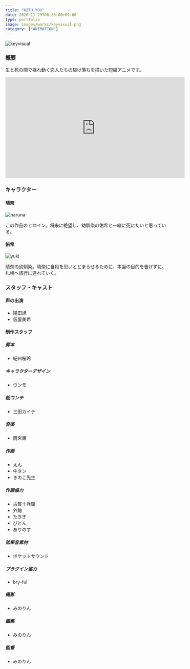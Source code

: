 ```yaml
---
title: "WITH YOU"
date: 2020-11-29T00:30:00+09:00
type: portfolio
image: images/works/keyvisual.png
category: ["ANIMATION"]
---
```


![keyvisual](/images/works/keyvisual.png)
### 概要 
生と死の間で揺れ動く恋人たちの駆け落ちを描いた短編アニメです。

<iframe width="560" height="315" src="https://www.youtube.com/embed/QQpJZVISf_U" frameborder="0" allow="accelerometer; autoplay; clipboard-write; encrypted-media; gyroscope; picture-in-picture" allowfullscreen></iframe>  
  
### キャラクター
#### 晴奈
![haruna](/images/works/haruna.png)

この作品のヒロイン。将来に絶望し、幼馴染の佑希と一緒に死にたいと思っている。

#### 佑希
![yuki](/images/works/yuki.png)

晴奈の幼馴染。晴奈に自殺を思いとどまらせるために、本当の目的を告げずに、札幌へ旅行に連れていく。

### スタッフ・キャスト
#### 声の出演
- 陽田旭
- 仮屋美希
#### 制作スタッフ
##### 脚本
- 紀州桜玲
##### キャラクターデザイン
- ウンモ
##### 絵コンテ
- 三田カイテ
##### 音楽
- 雨宮廉
##### 作画
- えん
- 牛タン
- きのこ先生
##### 作画協力
- 古賀十兵衛
- 外鯨
- たきぎ
- びとん
- ありのす
##### 効果音素材
- ポケットサウンド
##### プラグイン協力
- bry-ful
##### 撮影
- みのりん
##### 編集
- みのりん
##### 監督
- みのりん


